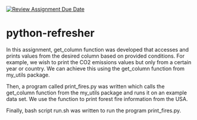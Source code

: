 [![Review Assignment Due Date](https://classroom.github.com/assets/deadline-readme-button-22041afd0340ce965d47ae6ef1cefeee28c7c493a6346c4f15d667ab976d596c.svg)](https://classroom.github.com/a/_G_SdF8U)
# python-refresher

In this assignment, get_column function was developed that accesses and prints values from the desired column based on provided conditions.  For example, we wish to print the CO2 emissions values but only from a certain year or country. We can achieve this using the get_column function from my_utils package.

Then, a program called print_fires.py was written which calls the get_column function from the my_utils package and runs it on an example data set. We use the function to print forest fire information from the USA.

Finally, bash script run.sh was written to run the program print_fires.py.
